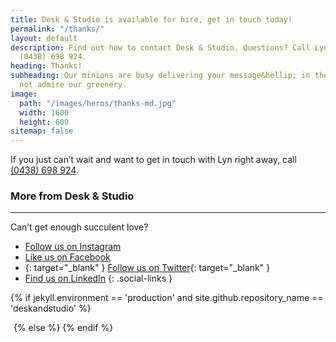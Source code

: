 ```yaml
---
title: Desk & Studio is available for hire, get in touch today!
permalink: "/thanks/"
layout: default
description: Find out how to contact Desk & Studio. Questions? Call Lyn Taylor on
  (0438) 698 924.
heading: Thanks!
subheading: Our minions are busy delivering your message&hellip; in the meantime why
  not admire our greenery.
image:
  path: "/images/heros/thanks-md.jpg"
  width: 1600
  height: 600
sitemap: false
---
```


If you just can’t wait and want to get in touch with Lyn right away, call [(0438) 698 924](tel:0438698924).

### More from Desk & Studio

---

Can’t get enough succulent love?

- [<i class="fa fa-instagram"></i>](https://www.instagram.com/deskandstudio/) [Follow us on Instagram](https://www.instagram.com/deskandstudio/)
- [<i class="fa fa-facebook"></i>](https://www.facebook.com/deskandstudio/) [Like us on Facebook](https://www.facebook.com/deskandstudio/)
- [<i class="fa fa-twitter"></i>](https://twitter.com/deskandstudio){: target="_blank" } [Follow us on Twitter](https://twitter.com/deskandstudio){: target="_blank" }
- [<i class="fa fa-linkedin"></i>](https://www.linkedin.com/company/18164424/) [Find us on LinkedIn](https://www.linkedin.com/company/18164424/)
{: .social-links }

{% if jekyll.environment == 'production' and site.github.repository_name == 'deskandstudio' %}
<!-- Google Code for Desk and Studio: Thanks Conversion Page -->
  <script type="text/javascript">
  /* <![CDATA[ */
  var google_conversion_id = 1005343270;
  var google_conversion_language = "en";
  var google_conversion_format = "3";
  var google_conversion_color = "ffffff";
  var google_conversion_label = "pMnVCO7v53QQpqSx3wM";
  var google_remarketing_only = false;
  /* ]]> */
  </script>
  <script type="text/javascript" src="//www.googleadservices.com/pagead/conversion.js">
  </script>
  <noscript>
  <div style="display:inline;">
  <img height="1" width="1" style="border-style:none;" alt="" src="//www.googleadservices.com/pagead/conversion/1005343270/?label=pMnVCO7v53QQpqSx3wM&amp;guid=ON&amp;script=0"/>
  </div>
  </noscript>
{% else %}
  <script type="text/javascript">
    console.log('Adwords conversion');
  </script>
{% endif %}